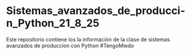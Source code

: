 # Sistemas_avanzados_de_producci-n_Python_21_8_25
Este repositorio contiene los la información de la clase de sistemas avanzados de produccion con Python #TengoMiedo
